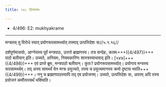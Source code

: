 ```yaml
---
title: १४८ टिप्पणयः

---
```

- 4/496: E2: mukhyakrame

____________________________________________


मन्त्रतस् तु विरोधे स्यात् प्रयोगरूपसामर्थ्यात् तस्माद् उत्पत्तिदेशः सः//५.१.१६//

दर्शपूर्णमासयोः, आग्नेयस्य पूर्वं मन्त्रपाठः, उत्तरो ब्राह्मणस्य। तत्र सन्देहः, कतमः+++({4/497})+++ पाठो बलीयान् इति। उच्यते, अनियमः, नियमकारिणः शास्त्रस्याभावाद् इति।
[५४७]+++({4/498})+++ एवं प्राप्ते ब्रूमः, मन्त्रपाठो बलीयान्। कुतः? प्रयोगरूपसामर्थ्यात्। प्रयोगाय मन्त्रस्य रूपसामर्थ्यम्। तद् अस्य सामर्थ्यं येन मन्त्रः प्रयुज्यते, तस्य च प्रयुज्यमानस्य क्रमो दृष्टाय भवति+++({4/499})+++। ननु च ब्राह्मणपाठस्यापि तद् एव प्रयोजनम्। उच्यते, उत्पत्तिदेशः सः, अपरम् अपि तस्य प्रयोजनं कर्मोत्पत्त्यर्थं भविष्यति।